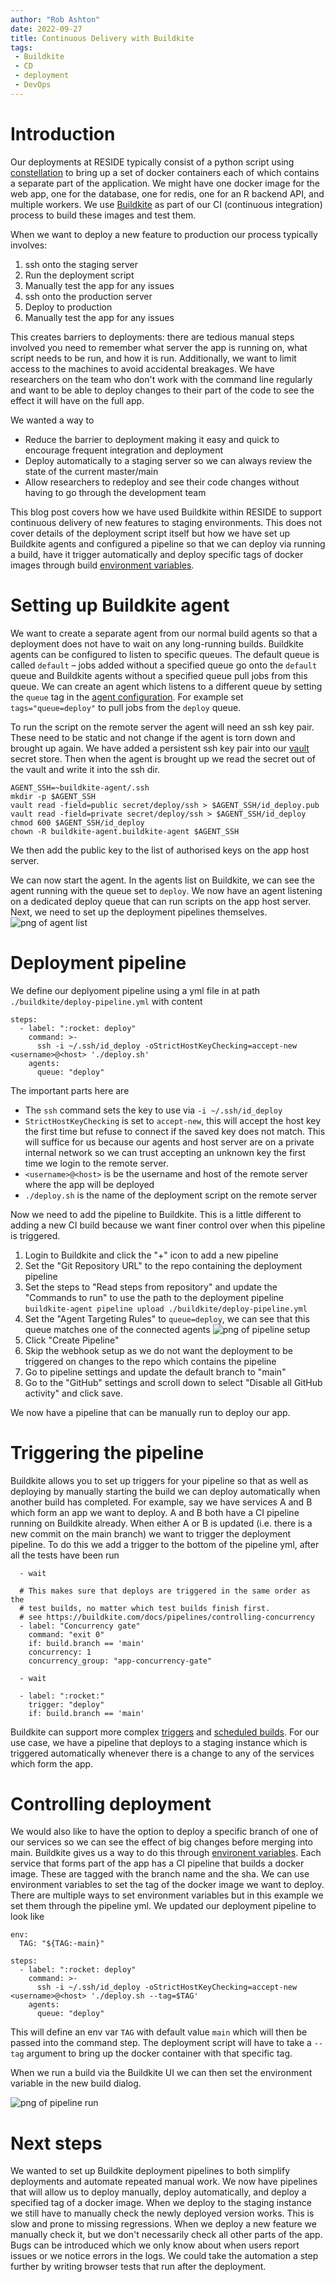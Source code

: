 ```yaml
---
author: "Rob Ashton"
date: 2022-09-27
title: Continuous Delivery with Buildkite
tags:
 - Buildkite
 - CD
 - deployment
 - DevOps
---
```


# Introduction

Our deployments at RESIDE typically consist of a python script using [constellation](https://github.com/reside-ic/constellation) to bring up a set of docker containers each of which contains a separate part of the application. We might have one docker image for the web app, one for the database, one for redis, one for an R backend API, and multiple workers. We use [Buildkite](https://buildkite.com/) as part of our CI (continuous integration) process to build these images and test them.

When we want to deploy a new feature to production our process typically involves:
1. ssh onto the staging server
1. Run the deployment script
1. Manually test the app for any issues
1. ssh onto the production server
1. Deploy to production
1. Manually test the app for any issues

This creates barriers to deployments: there are tedious manual steps involved you need to remember what server the app is running on, what script needs to be run, and how it is run. Additionally, we want to limit access to the machines to avoid accidental breakages. We have researchers on the team who don't work with the command line regularly and want to be able to deploy changes to their part of the code to see the effect it will have on the full app.

We wanted a way to
* Reduce the barrier to deployment making it easy and quick to encourage frequent integration and deployment
* Deploy automatically to a staging server so we can always review the state of the current master/main
* Allow researchers to redeploy and see their code changes without having to go through the development team

This blog post covers how we have used Buildkite within RESIDE to support continuous delivery of new features to staging environments. This does not cover details of the deployment script itself but how we have set up Buildkite agents and configured a pipeline so that we can deploy via running a build, have it trigger automatically and deploy specific tags of docker images through build [environment variables](https://buildkite.com/docs/pipelines/environment-variables).

# Setting up Buildkite agent

We want to create a separate agent from our normal build agents so that a deployment does not have to wait on any long-running builds. Buildkite agents can be configured to listen to specific queues. The default queue is called `default` – jobs added without a specified queue go onto the `default` queue and Buildkite agents without a specified queue pull jobs from this queue. We can create an agent which listens to a different queue by setting the `queue` tag in the [agent configuration](https://buildkite.com/docs/agent/v3/configuration). For example set `tags="queue=deploy"` to pull jobs from the `deploy` queue.

To run the script on the remote server the agent will need an ssh key pair. These need to be static and not change if the agent is torn down and brought up again. We have added a persistent ssh key pair into our [vault](https://www.vaultproject.io/) secret store. Then when the agent is brought up we read the secret out of the vault and write it into the ssh dir.

```
AGENT_SSH=~buildkite-agent/.ssh
mkdir -p $AGENT_SSH
vault read -field=public secret/deploy/ssh > $AGENT_SSH/id_deploy.pub
vault read -field=private secret/deploy/ssh > $AGENT_SSH/id_deploy
chmod 600 $AGENT_SSH/id_deploy
chown -R buildkite-agent.buildkite-agent $AGENT_SSH
```

We then add the public key to the list of authorised keys on the app host server.

We can now start the agent. In the agents list on Buildkite, we can see the agent running with the queue set to `deploy`. We now have an agent listening on a dedicated deploy queue that can run scripts on the app host server. Next, we need to set up the deployment pipelines themselves.
<img src="/img/buildkite-cd-agent.png" alt="png of agent list"/>

# Deployment pipeline

We define our deplyoment pipeline using a yml file in at path `./buildkite/deploy-pipeline.yml` with content

```
steps:
  - label: ":rocket: deploy"
    command: >-
      ssh -i ~/.ssh/id_deploy -oStrictHostKeyChecking=accept-new <username>@<host> './deploy.sh'
    agents:
      queue: "deploy"
```

The important parts here are
* The `ssh` command sets the key to use via `-i ~/.ssh/id_deploy`
* `StrictHostKeyChecking` is set to `accept-new`, this will accept the host key the first time but refuse to connect if the saved key does not match. This will suffice for us because our agents and host server are on a private internal network so we can trust accepting an unknown key the first time we login to the remote server.
* `<username>@<host>` is be the username and host of the remote server where the app will be deployed
* `./deploy.sh` is the name of the deployment script on the remote server

Now we need to add the pipeline to Buildkite. This is a little different to adding a new CI build because we want finer control over when this pipeline is triggered.

1. Login to Buildkite and click the "+" icon to add a new pipeline
1. Set the "Git Repository URL" to the repo containing the deployment pipeline
1. Set the steps to "Read steps from repository" and update the "Commands to run" to use the path to the deployment pipeline `buildkite-agent pipeline upload ./buildkite/deploy-pipeline.yml`
1. Set the "Agent Targeting Rules" to `queue=deploy`, we can see that this queue matches one of the connected agents
   <img src="/img/buildkite-cd-pipeline.png" alt="png of pipeline setup"/>
1. Click "Create Pipeline"
1. Skip the webhook setup as we do not want the deployment to be triggered on changes to the repo which contains the pipeline
1. Go to pipeline settings and update the default branch to "main"
1. Go to the "GitHub" settings and scroll down to select "Disable all GitHub activity" and click save.

We now have a pipeline that can be manually run to deploy our app.

# Triggering the pipeline

Buildkite allows you to set up triggers for your pipeline so that as well as deploying by manually starting the build we can deploy automatically when another build has completed. For example, say we have services A and B which form an app we want to deploy. A and B both have a CI pipeline running on Buildkite already. When either A or B is updated (i.e. there is a new commit on the main branch) we want to trigger the deployment pipeline. To do this we add a trigger to the bottom of the pipeline yml, after all the tests have been run

```
  - wait

  # This makes sure that deploys are triggered in the same order as the
  # test builds, no matter which test builds finish first.
  # see https://buildkite.com/docs/pipelines/controlling-concurrency
  - label: "Concurrency gate"
    command: "exit 0"
    if: build.branch == 'main'
    concurrency: 1
    concurrency_group: "app-concurrency-gate"

  - wait

  - label: ":rocket:"
    trigger: "deploy"
    if: build.branch == 'main'
```

Buildkite can support more complex [triggers](https://buildkite.com/docs/pipelines/trigger-step) and [scheduled builds](https://buildkite.com/docs/pipelines/scheduled-builds). For our use case, we have a pipeline that deploys to a staging instance which is triggered automatically whenever there is a change to any of the services which form the app.


# Controlling deployment

We would also like to have the option to deploy a specific branch of one of our services so we can see the effect of big changes before merging into main. Buildkite gives us a way to do this through [environent variables](https://buildkite.com/docs/pipelines/environment-variables#defining-your-own). Each service that forms part of the app has a CI pipeline that builds a docker image. These are tagged with the branch name and the sha. We can use environment variables to set the tag of the docker image we want to deploy. There are multiple ways to set environment variables but in this example we set them through the pipeline yml. We updated our deployment pipeline to look like

```
env:
  TAG: "${TAG:-main}"

steps:
  - label: ":rocket: deploy"
    command: >-
      ssh -i ~/.ssh/id_deploy -oStrictHostKeyChecking=accept-new <username>@<host> './deploy.sh --tag=$TAG'
    agents:
      queue: "deploy"
```

This will define an env var `TAG` with default value `main` which will then be passed into the command step. The deployment script will have to take a `--tag` argument to bring up the docker container with that specific tag.

When we run a build via the Buildkite UI we can then set the environment variable in the new build dialog.

<img src="/img/buildkite-cd-run.png" alt="png of pipeline run"/>

# Next steps

We wanted to set up Buildkite deployment pipelines to both simplify deployments and automate repeated manual work. We now have pipelines that will allow us to deploy manually, deploy automatically, and deploy a specified tag of a docker image. When we deploy to the staging instance we still have to manually check the newly deployed version works. This is slow and prone to missing regressions. When we deploy a new feature we manually check it, but we don't necessarily check all other parts of the app. Bugs can be introduced which we only know about when users report issues or we notice errors in the logs. We could take the automation a step further by writing browser tests that run after the deployment.
